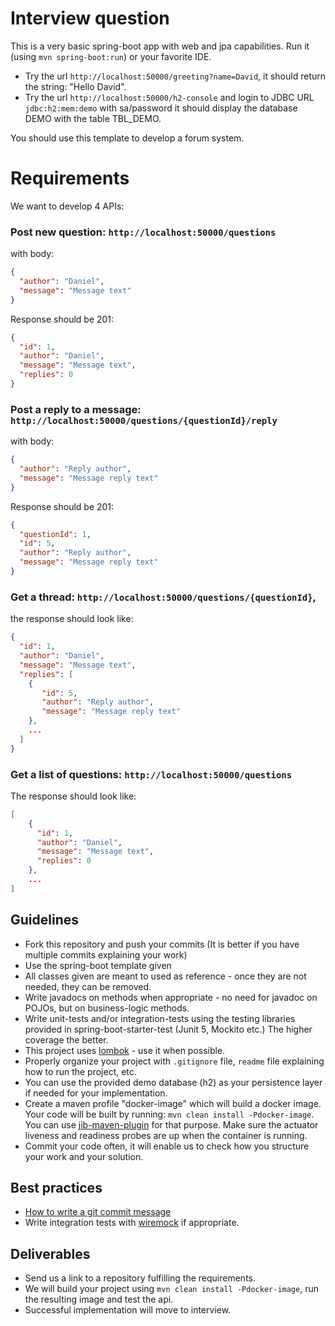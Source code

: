 Interview question
==================


This is a very basic spring-boot app with web and jpa capabilities.
Run it (using `mvn spring-boot:run`) or your favorite IDE.
* Try the url `http://localhost:50000/greeting?name=David`, it should return the string: "Hello David".
* Try the url `http://localhost:50000/h2-console` and login to JDBC URL `jdbc:h2:mem:demo` with sa/password
  it should display the database DEMO with the table TBL_DEMO.

You should use this template to develop a forum system.

# Requirements
We want to develop 4 APIs:

### Post new question: `http://localhost:50000/questions`
with body:
```json
{
  "author": "Daniel",
  "message": "Message text"
}
```
Response should be 201:
```json
{
  "id": 1,
  "author": "Daniel",
  "message": "Message text",
  "replies": 0
}
```

### Post a reply to a message: `http://localhost:50000/questions/{questionId}/reply`
with body:
```json
{
  "author": "Reply author",
  "message": "Message reply text"
}
```
Response should be 201:
```json
{
  "questionId": 1,
  "id": 5,
  "author": "Reply author",
  "message": "Message reply text"
}
```

### Get a thread: `http://localhost:50000/questions/{questionId}`,
the response should look like:
```json
{
  "id": 1,
  "author": "Daniel",
  "message": "Message text",
  "replies": [
    {
       "id": 5,
       "author": "Reply author",
       "message": "Message reply text"
    },
    ...
  ]
}
```

### Get a list of questions: `http://localhost:50000/questions`
The response should look like:
```json
[
    {
      "id": 1,
      "author": "Daniel",
      "message": "Message text",     
      "replies": 0
    },
    ...
]
```


## Guidelines
* Fork this repository and push your commits (It is better if you have  multiple commits explaining your work)
* Use the spring-boot template given
* All classes given are meant to used as reference - once they are not needed, they can be removed.
* Write javadocs on methods when appropriate - no need for javadoc on POJOs, but on business-logic methods.
* Write unit-tests and/or integration-tests using the testing libraries provided in spring-boot-starter-test (Junit 5, Mockito etc.)
  The higher coverage the better.
* This project uses [lombok](https://projectlombok.org/) - use it when possible.
* Properly organize your project with `.gitignore` file, `readme` file explaining how to run the project, etc.
* You can use the provided demo database (h2) as your persistence layer if needed for your implementation.
* Create a maven profile "docker-image" which will build a docker image. Your code will be built by running: `mvn clean install -Pdocker-image`. You can use [jib-maven-plugin](https://github.com/GoogleContainerTools/jib/tree/master/jib-maven-plugin) for that purpose. Make sure the actuator liveness and readiness probes are up when the container is running.
* Commit your code often, it will enable us to check how you structure your work and your solution.

## Best practices
* [How to write a git commit message](https://cbea.ms/git-commit/)
* Write integration tests with [wiremock](https://wiremock.org/docs/getting-started/) if appropriate.


## Deliverables
* Send us a link to a repository fulfilling the requirements.
* We will build your project using `mvn clean install -Pdocker-image`, run the resulting image and test the api.
* Successful implementation will move to interview.
